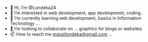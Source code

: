 - 👋 Hi, I’m @Londeka24
- 👀 I’m interested in web development, app development, coding..
- 🌱 I’m currently learning eeb development, basics in Information Technology ...
- 💞️ I’m looking to collaborate on ... graphics for blogs or websites
- 📫 How to reach me mgozilondeka@gmail.com ...

<!---
Londeka24/Londeka24 is a ✨ special ✨ repository because its `README.md` (this file) appears on your GitHub profile.
You can click the Preview link to take a look at your changes.
--->
